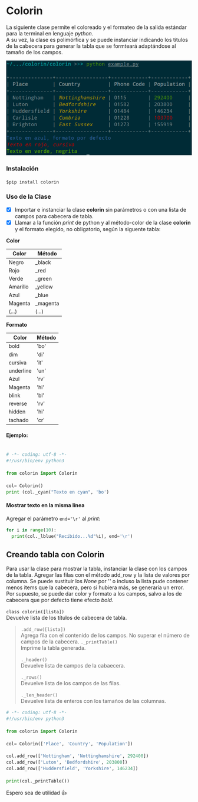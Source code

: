 # Colorin

La siguiente clase permite el coloreado y el formateo de la salida estándar para la terminal en lenguaje *python*.   
A su vez, la clase es polimórfica y se puede instanciar indicando los títulos de la cabecera para generar la tabla que se formteará adaptándose al tamaño de los campos.

![Salida terminal](./out.png)

### Instalación

`$pip install colorin`

### Uso de la Clase

- [x] Importar e instanciar la clase **colorin** sin parámetros o con una lista de campos para cabecera de tabla.
- [x] Llamar a la función *print* de python y al método-color de la clase **colorin** y el formato elegido, no obligatorio, según la siguente tabla:

**Color**

| Color | Método
|---|---
| Negro | \_black
| Rojo | \_red |
| Verde | \_green |
| Amarillo | \_yellow |
| Azul | \_blue |
| Magenta | \_magenta |
|  (...) | (...) |

  **Formato**

  | Color | Método
  |---|---
  | bold | 'bo'
  | dim | 'di'
  | cursiva | 'it'
  | underline | 'un'
  | Azul | 'rv'
  | Magenta | 'hi'
  | blink | 'bl'
  | reverse | 'rv'
  | hidden | 'hi'
  | tachado | 'cr'

#### Ejemplo:

```python

# -*- coding: utf-8 -*-
#!/usr/bin/env python3

from colorin import Colorin

col= Colorin()
print (col._cyan("Texto en cyan", 'bo')
```

#### Mostrar texto en la misma línea

Agregar el parámetro `end='\r'` al *print*:

```python
for i in range(10):
  print(col._lblue("Recibido...%d"%i), end='\r')
```

## Creando tabla con Colorin

Para usar la clase para mostrar la tabla, instanciar la clase con los campos de la tabla. Agregar las filas con el método add_row y la lista de valores por columna. Se puede sustituir los *None* por '' o incluso la lista pude contener menos items que la cabecera, pero si hubiera más, se generaría un error.    
Por supuesto, se puede dar color y formato a los campos, salvo a los de cabecera que por defecto tiene efecto *bold*.

`class colorin([lista])`   
Devuelve lista de los títulos de cabecera de tabla.

> `.add_row([lista])`     
> Agrega fila con el contenido de los campos. No superar el número de campos de la cabecera.
> `._printTable()`   
> Imprime la tabla generada.
>
> `._header()`     
> Devuelve lista de campos de la cabaecera.
>
> `._rows()`     
> Devuelve lista de los campos de las filas.
>
> `._len_header()`     
> Devuelve lista de enteros con los tamaños de las columnas.

```python
# -*- coding: utf-8 -*-
#!/usr/bin/env python3

from colorin import Colorin

col= Colorin(['Place', 'Country', 'Population'])

col.add_row(['Nottingham', 'Nottinghamshire', 292400])
col.add_row(['Luton', 'Bedfordshire', 203800])
col.add_row(['Huddersfield', 'Yorkshire', 146234])

print(col._printTable())
```


Espero sea de utilidad :+1:
